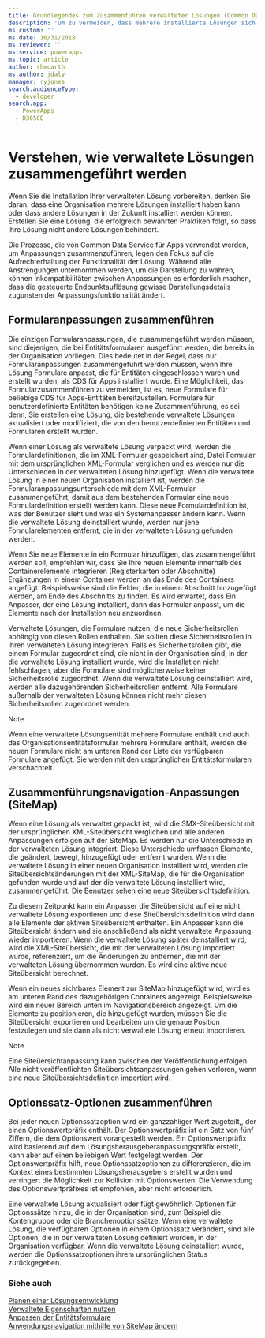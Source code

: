 ```yaml
---
title: Grundlegendes zum Zusammenführen verwalteter Lösungen (Common Data Service für Apps) | Microsoft Docs
description: 'Um zu vermeiden, dass mehrere installierte Lösungen sich stören, befolgen Sie beim Erstellen einer Lösung die bewährten Methoden'
ms.custom: ''
ms.date: 10/31/2018
ms.reviewer: ''
ms.service: powerapps
ms.topic: article
author: shmcarth
ms.author: jdaly
manager: ryjones
search.audienceType:
  - developer
search.app:
  - PowerApps
  - D365CE
---
```

# <a name="understand-how-managed-solutions-are-merged"></a>Verstehen, wie verwaltete Lösungen zusammengeführt werden

Wenn Sie die Installation Ihrer verwalteten Lösung vorbereiten, denken Sie daran, dass eine Organisation mehrere Lösungen installiert haben kann oder dass andere Lösungen in der Zukunft installiert werden können. Erstellen Sie eine Lösung, die erfolgreich bewährten Praktiken folgt, so dass Ihre Lösung nicht andere Lösungen behindert.  
  
 Die Prozesse, die von Common Data Service für Apps verwendet werden, um Anpassungen zusammenzuführen, legen den Fokus auf die Aufrechterhaltung der Funktionalität der Lösung. Während alle Anstrengungen unternommen werden, um die Darstellung zu wahren, können Inkompatibilitäten zwischen Anpassungen es erforderlich machen, dass die gesteuerte Endpunktauflösung gewisse Darstellungsdetails zugunsten der Anpassungsfunktionalität ändert.  
  
<a name="BKMK_MergingFormCustomizations"></a>   

## <a name="merge-form-customizations"></a>Formularanpassungen zusammenführen  
 Die einzigen Formularanpassungen, die zusammengeführt werden müssen, sind diejenigen, die bei Entitätsformularen ausgeführt werden, die bereits in der Organisation vorliegen. Dies bedeutet in der Regel, dass nur Formularanpassungen zusammengeführt werden müssen, wenn Ihre Lösung Formulare anpasst, die für Entitäten eingeschlossen waren und erstellt wurden, als CDS für Apps installiert wurde. Eine Möglichkeit, das Formularzusammenführen zu vermeiden, ist es, neue Formulare für beliebige CDS für Apps-Entitäten bereitzustellen. Formulare für benutzerdefinierte Entitäten benötigen keine Zusammenführung, es sei denn, Sie erstellen eine Lösung, die bestehende verwaltete Lösungen aktualisiert oder modifiziert, die von den benutzerdefinierten Entitäten und Formularen erstellt wurden.  
  
 Wenn einer Lösung als verwaltete Lösung verpackt wird, werden die Formulardefinitionen, die im XML-Formular gespeichert sind, Datei Formular mit dem ursprünglichen XML-Formular verglichen und es werden nur die Unterschieden in der verwalteten Lösung hinzugefügt. Wenn die verwaltete Lösung in einer neuen Organisation installiert ist, werden die Formularanpassungsunterschiede mit dem XML-Formular zusammengeführt, damit aus dem bestehenden Formular eine neue Formulardefinition erstellt werden kann. Diese neue Formulardefinition ist, was der Benutzer sieht und was ein Systemanpasser ändern kann. Wenn die verwaltete Lösung deinstalliert wurde, werden nur jene Formularelementen entfernt, die in der verwalteten Lösung gefunden werden.  
  
 Wenn Sie neue Elemente in ein Formular hinzufügen, das zusammengeführt werden soll, empfehlen wir, dass Sie Ihre neuen Elemente innerhalb des Containerelemente integrieren (Registerkarten oder Abschnitte) Ergänzungen in einem Container werden an das Ende des Containers angefügt. Beispielsweise sind die Felder, die in einem Abschnitt hinzugefügt werden, am Ende des Abschnitts zu finden. Es wird erwartet, dass Ein Anpasser, der eine Lösung installiert, dann das Formular anpasst, um die Elemente nach der Installation neu anzuordnen.  
  
 Verwaltete Lösungen, die Formulare nutzen, die neue Sicherheitsrollen abhängig von diesen Rollen enthalten. Sie sollten diese Sicherheitsrollen in Ihren verwalteten Lösung integrieren. Falls es Sicherheitsrollen gibt, die einem Formular zugeordnet sind, die nicht in der Organisation sind, in der die verwaltete Lösung installiert wurde, wird die Installation nicht fehlschlagen, aber die Formulare sind möglicherweise keiner Sicherheitsrolle zugeordnet. Wenn die verwaltete Lösung deinstalliert wird, werden alle dazugehörenden Sicherheitsrollen entfernt. Alle Formulare außerhalb der verwalteten Lösung können nicht mehr diesen Sicherheitsrollen zugeordnet werden.  
  
> [!NOTE]
>  Wenn eine verwaltete Lösungsentität mehrere Formulare enthält und auch das Organisationsentitätsformular mehrere Formulare enthält, werden die neuen Formulare nicht am unteren Rand der Liste der verfügbaren Formulare angefügt. Sie werden mit den ursprünglichen Entitätsformularen verschachtelt.  
  
<a name="BKMK_MergingNavigationCustomizations"></a>   
## <a name="merge-navigation-sitemap-customizations"></a>Zusammenführungsnavigation-Anpassungen (SiteMap)  
 Wenn eine Lösung als verwaltet gepackt ist, wird die SMX-Siteübersicht mit der ursprünglichen XML-Siteübersicht verglichen und alle anderen Anpassungen erfolgen auf der SiteMap. Es werden nur die Unterschiede in der verwalteten Lösung integriert. Diese Unterschiede umfassen Elemente, die geändert, bewegt, hinzugefügt oder entfernt wurden. Wenn die verwaltete Lösung in einer neuen Organisation installiert wird, werden die Siteübersichtsänderungen mit der XML-SiteMap, die für die Organisation gefunden wurde und auf der die verwaltete Lösung installiert wird, zusammengeführt. Die Benutzer sehen eine neue Siteübersichtsdefinition.  
  
 Zu diesem Zeitpunkt kann ein Anpasser die Siteübersicht auf eine nicht verwaltete Lösung exportieren und diese Siteübersichtsdefinition wird dann alle Elemente der aktiven Siteübersicht enthalten. Ein Anpasser kann die Siteübersicht ändern und sie anschließend als nicht verwaltete Anpassung wieder importieren.  Wenn die verwaltete Lösung später deinstalliert wird, wird die XML-Siteübersicht, die mit der verwalteten Lösung importiert wurde, referenziert, um die Änderungen zu entfernen, die mit der verwalteten Lösung übernommen wurden. Es wird eine aktive neue Siteübersicht berechnet.  
  
 Wenn ein neues sichtbares Element zur SiteMap hinzugefügt wird, wird es am unteren Rand des dazugehörigen Containers angezeigt. Beispielsweise wird ein neuer Bereich unten im Navigationsbereich angezeigt. Um die Elemente zu positionieren, die hinzugefügt wurden, müssen Sie die Siteübersicht exportieren und bearbeiten um die genaue Position festzulegen und sie dann als nicht verwaltete Lösung erneut importieren.  
  
> [!NOTE]
>  Eine Siteüersichtanpassung kann zwischen der Veröffentlichung erfolgen. Alle nicht veröffentlichten Siteübersichtsanpassungen gehen verloren, wenn eine neue Siteübersichtsdefinition importiert wird.  
  
<a name="BKMK_MergingOptionSetOptions"></a>   
## <a name="merge-option-set-options"></a>Optionssatz-Optionen zusammenführen  
 Bei jeder neuen Optionssatzoption wird ein ganzzahliger Wert zugeteilt,, der einen Optionswertpräfix enthält. Der Optionswertpräfix ist ein Satz von fünf Ziffern, die dem Optionswert vorangestellt werden. Ein Optionswertpräfix wird basierend auf dem Lösungsherausgeberanpassungspräfix erstellt, kann aber auf einen beliebigen Wert festgelegt werden. Der Optionswertpräfix hilft, neue Optionssatzoptionen zu differenzieren, die im Kontext eines bestimmten Lösungsherausgebers erstellt wurden und verringert die Möglichkeit zur Kollision mit Optionswerten. Die Verwendung des Optionswertpräfixes ist empfohlen, aber nicht erforderlich.  
  
 Eine verwaltete Lösung aktualisiert oder fügt gewöhnlich Optionen für Optionssätze hinzu, die in der Organisation sind, zum Beispiel die Kontengruppe oder die Branchenoptionssätze. Wenn eine verwaltete Lösung, die verfügbaren Optionen in einem Optionssatz verändert, sind alle Optionen, die in der verwalteten Lösung definiert wurden, in der Organisation verfügbar. Wenn die verwaltete Lösung deinstalliert wurde, werden die Optionssatzoptionen ihrem ursprünglichen Status zurückgegeben.  
  
### <a name="see-also"></a>Siehe auch  
 [Planen einer Lösungsentwicklung](/dynamics365/customer-engagement/developer/plan-solution-development)   
 [Verwaltete Eigenschaften nutzen](use-managed-properties.md)   
 [Anpassen der Entitätsformulare](/dynamics365/customer-engagement/developer/customize-dev/customize-entity-forms)   
 [Anwendungsnavigation mithilfe von SiteMap ändern](/dynamics365/customer-engagement/developer/customize-dev/change-application-navigation-using-sitemap)
